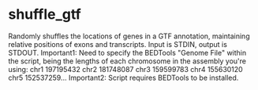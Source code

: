 # shuffle_gtf
Randomly shuffles the locations of genes in a GTF annotation, maintaining relative positions of exons and transcripts. 
Input is STDIN, output is STDOUT. 
Important1: Need to specify the BEDTools "Genome File" within the script, being the lengths of each chromosome in the assembly you're using: 
chr1 197195432 
chr2 181748087 
chr3 159599783 
chr4 155630120 
chr5 152537259... 
Important2: Script requires BEDTools to be installed.
